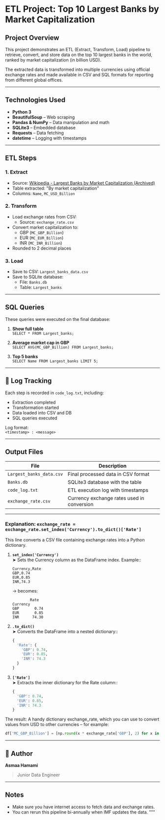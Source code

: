 # ETL Project: Top 10 Largest Banks by Market Capitalization

## Project Overview

This project demonstrates an ETL (Extract, Transform, Load) pipeline to retrieve, convert, and store data on the top 10 largest banks in the world, ranked by market capitalization (in billion USD).

The extracted data is transformed into multiple currencies using official exchange rates and made available in CSV and SQL formats for reporting from different global offices.

---

## Technologies Used

- **Python 3**
- **BeautifulSoup** – Web scraping
- **Pandas & NumPy** – Data manipulation and math
- **SQLite3** – Embedded database
- **Requests** – Data fetching
- **datetime** – Logging with timestamps

---

## ETL Steps

### 1. Extract

- Source: [Wikipedia - Largest Banks by Market Capitalization (Archived)](https://web.archive.org/web/20230908091635/https://en.wikipedia.org/wiki/List_of_largest_banks)
- Table extracted: "By market capitalization"
- Columns: `Name`, `MC_USD_Billion`

### 2. Transform

- Load exchange rates from CSV:
  - Source: `exchange_rate.csv`
- Convert market capitalization to:
  - GBP (`MC_GBP_Billion`)
  - EUR (`MC_EUR_Billion`)
  - INR (`MC_INR_Billion`)
- Rounded to 2 decimal places

### 3. Load

- Save to CSV: `Largest_banks_data.csv`
- Save to SQLite database:
  - File: `Banks.db`
  - Table: `Largest_banks`

---

## SQL Queries

These queries were executed on the final database:

1. **Show full table**  
   `SELECT * FROM Largest_banks;`

2. **Average market cap in GBP**  
   `SELECT AVG(MC_GBP_Billion) FROM Largest_banks;`

3. **Top 5 banks**  
   `SELECT Name FROM Largest_banks LIMIT 5;`

---

## 🧾 Log Tracking

Each step is recorded in `code_log.txt`, including:

- Extraction completed
- Transformation started
- Data loaded into CSV and DB
- SQL queries executed

Log format:  
`<timestamp> : <message>`

---

## Output Files

| File                      | Description                                 |
|---------------------------|---------------------------------------------|
| `Largest_banks_data.csv`  | Final processed data in CSV format          |
| `Banks.db`                | SQLite3 database with the table             |
| `code_log.txt`            | ETL execution log with timestamps           |
| `exchange_rate.csv`       | Currency exchange rates used in conversion  |

---

### Explanation: `exchange_rate = exchange_rate.set_index('Currency').to_dict()['Rate']`

This line converts a CSV file containing exchange rates into a Python dictionary.

1. **`set_index('Currency')`**  
   ➤ Sets the Currency column as the DataFrame index. Example::

   ```csv
   Currency,Rate
   GBP,0.74
   EUR,0.85
   INR,74.3
   ```

   → becomes:

   ```
           Rate
   Currency      
   GBP       0.74
   EUR       0.85
   INR      74.30
   ```

2. **`.to_dict()`**  
   ➤ Converts the DataFrame into a nested dictionary::

   ```python
   {
     'Rate': {
       'GBP': 0.74,
       'EUR': 0.85,
       'INR': 74.3
     }
   }
   ```

3. **`['Rate']`**  
   ➤ Extracts the inner dictionary for the Rate column::

   ```python
   {
     'GBP': 0.74,
     'EUR': 0.85,
     'INR': 74.3
   }
   ```

The result: A handy dictionary exchange_rate, which you can use to convert values from USD to other currencies – for example:

```python
df['MC_GBP_Billion'] = [np.round(x * exchange_rate['GBP'], 2) for x in df['MC_USD_Billion']]
```
---

## 👤 Author

**Asmaa Hamami**  
> Junior Data Engineer  

---

##  Notes

- Make sure you have internet access to fetch data and exchange rates.
- You can rerun this pipeline bi-annually when IMF updates the data.
"""
